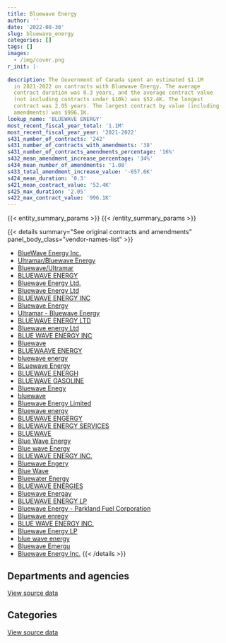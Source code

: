 ```yaml
---
title: Bluewave Energy
author: ''
date: '2022-08-30'
slug: bluewave_energy
categories: []
tags: []
images:
  - /img/cover.png
r_init: |-
  
description: The Government of Canada spent an estimated $1.1M
  in 2021-2022 on contracts with Bluewave Energy. The average
  contract duration was 0.3 years, and the average contract value
  (not including contracts under $10k) was $52.4K. The longest
  contract was 2.05 years. The largest contract by value (including
  amendments) was $996.1K.
lookup_name: 'BLUEWAVE ENERGY'
most_recent_fiscal_year_total: '1.1M'
most_recent_fiscal_year_year: '2021-2022'
s431_number_of_contracts: '242'
s431_number_of_contracts_with_amendments: '38'
s431_number_of_contracts_amendments_percentage: '16%'
s432_mean_amendment_increase_percentage: '34%'
s434_mean_number_of_amendments: '1.08'
s433_total_amendment_increase_value: '-657.6K'
s424_mean_duration: '0.3'
s421_mean_contract_value: '52.4K'
s425_max_duration: '2.05'
s422_max_contract_value: '996.1K'
---
```


<script src="/rmarkdown-libs/htmlwidgets/htmlwidgets.js"></script>
<link href="/rmarkdown-libs/datatables-css/datatables-crosstalk.css" rel="stylesheet" />
<script src="/rmarkdown-libs/datatables-binding/datatables.js"></script>
<script src="/rmarkdown-libs/jquery/jquery-3.6.0.min.js"></script>
<link href="/rmarkdown-libs/dt-core-bootstrap/css/dataTables.bootstrap.min.css" rel="stylesheet" />
<link href="/rmarkdown-libs/dt-core-bootstrap/css/dataTables.bootstrap.extra.css" rel="stylesheet" />
<script src="/rmarkdown-libs/dt-core-bootstrap/js/jquery.dataTables.min.js"></script>
<script src="/rmarkdown-libs/dt-core-bootstrap/js/dataTables.bootstrap.min.js"></script>
<link href="/rmarkdown-libs/crosstalk/css/crosstalk.min.css" rel="stylesheet" />
<script src="/rmarkdown-libs/crosstalk/js/crosstalk.min.js"></script>
<script src="/rmarkdown-libs/htmlwidgets/htmlwidgets.js"></script>
<link href="/rmarkdown-libs/datatables-css/datatables-crosstalk.css" rel="stylesheet" />
<script src="/rmarkdown-libs/datatables-binding/datatables.js"></script>
<script src="/rmarkdown-libs/jquery/jquery-3.6.0.min.js"></script>
<link href="/rmarkdown-libs/dt-core-bootstrap/css/dataTables.bootstrap.min.css" rel="stylesheet" />
<link href="/rmarkdown-libs/dt-core-bootstrap/css/dataTables.bootstrap.extra.css" rel="stylesheet" />
<script src="/rmarkdown-libs/dt-core-bootstrap/js/jquery.dataTables.min.js"></script>
<script src="/rmarkdown-libs/dt-core-bootstrap/js/dataTables.bootstrap.min.js"></script>
<link href="/rmarkdown-libs/crosstalk/css/crosstalk.min.css" rel="stylesheet" />
<script src="/rmarkdown-libs/crosstalk/js/crosstalk.min.js"></script>

{{< entity_summary_params >}}
{{< /entity_summary_params >}}

{{< details summary="See original contracts and amendments" panel_body_class="vendor-names-list" >}}
- [BlueWave Energy Inc.](https://search.open.canada.ca/en/ct/?sort=contract_value_f%20desc&page=1&search_text=%22BlueWave%20Energy%20Inc.%22)
- [Ultramar/Bluewave Energy](https://search.open.canada.ca/en/ct/?sort=contract_value_f%20desc&page=1&search_text=%22Ultramar%2fBluewave%20Energy%22)
- [Bluewave/Ultramar](https://search.open.canada.ca/en/ct/?sort=contract_value_f%20desc&page=1&search_text=%22Bluewave%2fUltramar%22)
- [BLUEWAVE ENERGY](https://search.open.canada.ca/en/ct/?sort=contract_value_f%20desc&page=1&search_text=%22BLUEWAVE%20ENERGY%22)
- [Bluewave Energy Ltd.](https://search.open.canada.ca/en/ct/?sort=contract_value_f%20desc&page=1&search_text=%22Bluewave%20Energy%20Ltd.%22)
- [Bluewave Energy Ltd](https://search.open.canada.ca/en/ct/?sort=contract_value_f%20desc&page=1&search_text=%22Bluewave%20Energy%20Ltd%22)
- [BLUEWAVE ENERGY INC](https://search.open.canada.ca/en/ct/?sort=contract_value_f%20desc&page=1&search_text=%22BLUEWAVE%20ENERGY%20INC%22)
- [Bluewave Energy](https://search.open.canada.ca/en/ct/?sort=contract_value_f%20desc&page=1&search_text=%22Bluewave%20Energy%22)
- [Ultramar - Bluewave Energy](https://search.open.canada.ca/en/ct/?sort=contract_value_f%20desc&page=1&search_text=%22Ultramar%20-%20Bluewave%20Energy%22)
- [BLUEWAVE ENERGY LTD](https://search.open.canada.ca/en/ct/?sort=contract_value_f%20desc&page=1&search_text=%22BLUEWAVE%20ENERGY%20LTD%22)
- [Bluewave energy Ltd](https://search.open.canada.ca/en/ct/?sort=contract_value_f%20desc&page=1&search_text=%22Bluewave%20energy%20Ltd%22)
- [BLUE WAVE ENERGY INC](https://search.open.canada.ca/en/ct/?sort=contract_value_f%20desc&page=1&search_text=%22BLUE%20WAVE%20ENERGY%20INC%22)
- [Bluewave](https://search.open.canada.ca/en/ct/?sort=contract_value_f%20desc&page=1&search_text=%22Bluewave%22)
- [BLUEWAAVE ENERGY](https://search.open.canada.ca/en/ct/?sort=contract_value_f%20desc&page=1&search_text=%22BLUEWAAVE%20ENERGY%22)
- [bluewave energy](https://search.open.canada.ca/en/ct/?sort=contract_value_f%20desc&page=1&search_text=%22bluewave%20energy%22)
- [BLuewave Energy](https://search.open.canada.ca/en/ct/?sort=contract_value_f%20desc&page=1&search_text=%22BLuewave%20Energy%22)
- [BLUEWAVE ENERGH](https://search.open.canada.ca/en/ct/?sort=contract_value_f%20desc&page=1&search_text=%22BLUEWAVE%20ENERGH%22)
- [BLUEWAVE GASOLINE](https://search.open.canada.ca/en/ct/?sort=contract_value_f%20desc&page=1&search_text=%22BLUEWAVE%20GASOLINE%22)
- [Bluewave Enegy](https://search.open.canada.ca/en/ct/?sort=contract_value_f%20desc&page=1&search_text=%22Bluewave%20Enegy%22)
- [bluewave](https://search.open.canada.ca/en/ct/?sort=contract_value_f%20desc&page=1&search_text=%22bluewave%22)
- [Bluewave Energy Limited](https://search.open.canada.ca/en/ct/?sort=contract_value_f%20desc&page=1&search_text=%22Bluewave%20Energy%20Limited%22)
- [Bluewave energy](https://search.open.canada.ca/en/ct/?sort=contract_value_f%20desc&page=1&search_text=%22Bluewave%20energy%22)
- [BLUEWAVE ENGERGY](https://search.open.canada.ca/en/ct/?sort=contract_value_f%20desc&page=1&search_text=%22BLUEWAVE%20ENGERGY%22)
- [BLUEWAVE ENERGY SERVICES](https://search.open.canada.ca/en/ct/?sort=contract_value_f%20desc&page=1&search_text=%22BLUEWAVE%20ENERGY%20SERVICES%22)
- [BLUEWAVE](https://search.open.canada.ca/en/ct/?sort=contract_value_f%20desc&page=1&search_text=%22BLUEWAVE%22)
- [Blue Wave Energy](https://search.open.canada.ca/en/ct/?sort=contract_value_f%20desc&page=1&search_text=%22Blue%20Wave%20Energy%22)
- [Blue wave Energy](https://search.open.canada.ca/en/ct/?sort=contract_value_f%20desc&page=1&search_text=%22Blue%20wave%20Energy%22)
- [BLUEWAVE ENERGY INC.](https://search.open.canada.ca/en/ct/?sort=contract_value_f%20desc&page=1&search_text=%22BLUEWAVE%20ENERGY%20INC.%22)
- [Bluewave Engery](https://search.open.canada.ca/en/ct/?sort=contract_value_f%20desc&page=1&search_text=%22Bluewave%20Engery%22)
- [Blue Wave](https://search.open.canada.ca/en/ct/?sort=contract_value_f%20desc&page=1&search_text=%22Blue%20Wave%22)
- [Bluewater Energy](https://search.open.canada.ca/en/ct/?sort=contract_value_f%20desc&page=1&search_text=%22Bluewater%20Energy%22)
- [BLUEWAVE ENERGIES](https://search.open.canada.ca/en/ct/?sort=contract_value_f%20desc&page=1&search_text=%22BLUEWAVE%20ENERGIES%22)
- [Bluewave Energay](https://search.open.canada.ca/en/ct/?sort=contract_value_f%20desc&page=1&search_text=%22Bluewave%20Energay%22)
- [BLUEWAVE ENERGY LP](https://search.open.canada.ca/en/ct/?sort=contract_value_f%20desc&page=1&search_text=%22BLUEWAVE%20ENERGY%20LP%22)
- [Bluewave Energy - Parkland Fuel Corporation](https://search.open.canada.ca/en/ct/?sort=contract_value_f%20desc&page=1&search_text=%22Bluewave%20Energy%20-%20Parkland%20Fuel%20Corporation%22)
- [Bluewave enregy](https://search.open.canada.ca/en/ct/?sort=contract_value_f%20desc&page=1&search_text=%22Bluewave%20enregy%22)
- [BLUE WAVE ENERGY INC.](https://search.open.canada.ca/en/ct/?sort=contract_value_f%20desc&page=1&search_text=%22BLUE%20WAVE%20ENERGY%20INC.%22)
- [Bluewave Energy LP](https://search.open.canada.ca/en/ct/?sort=contract_value_f%20desc&page=1&search_text=%22Bluewave%20Energy%20LP%22)
- [blue wave energy](https://search.open.canada.ca/en/ct/?sort=contract_value_f%20desc&page=1&search_text=%22blue%20wave%20energy%22)
- [Bluewave Emergu](https://search.open.canada.ca/en/ct/?sort=contract_value_f%20desc&page=1&search_text=%22Bluewave%20Emergu%22)
- [Bluewave Energy Inc.](https://search.open.canada.ca/en/ct/?sort=contract_value_f%20desc&page=1&search_text=%22Bluewave%20Energy%20Inc.%22)
{{< /details >}}

## Departments and agencies

<div id="htmlwidget-1" style="width:100%;height:auto;" class="datatables html-widget"></div>
<script type="application/json" data-for="htmlwidget-1">{"x":{"style":"bootstrap","filter":"none","vertical":false,"data":[["<a href=\"/departments/aafc-aac/\">Agriculture and Agri-Food Canada<\/a>","<a href=\"/departments/csc-scc/\">Correctional Service of Canada<\/a>","<a href=\"/departments/dfo-mpo/\">Fisheries and Oceans Canada<\/a>","<a href=\"/departments/dnd-mdn/\">National Defence<\/a>","<a href=\"/departments/nrc-cnrc/\">National Research Council Canada<\/a>","<a href=\"/departments/rcmp-grc/\">Royal Canadian Mounted Police<\/a>"],[94474.97,165784.5,42220.54,1758019.08,null,414888.11],[19366.03,159285,24205.42,1916617,null,220068.68],[null,null,null,null,null,62806.42],[111562.98,326423.01,null,239813.03,11300,431760.71]],"container":"<table class=\"table table-striped table-hover row-border order-column display\">\n  <thead>\n    <tr>\n      <th>Department<\/th>\n      <th>2018-2019<\/th>\n      <th>2019-2020<\/th>\n      <th>2020-2021<\/th>\n      <th>2021-2022<\/th>\n    <\/tr>\n  <\/thead>\n<\/table>","options":{"order":[[4,"desc"]],"pageLength":10,"autoWidth":true,"columnDefs":[{"targets":1,"render":"function(data, type, row, meta) {\n    return type !== 'display' ? data : DTWidget.formatCurrency(data, \"$\", 2, 3, \",\", \".\", true, null);\n  }"},{"targets":2,"render":"function(data, type, row, meta) {\n    return type !== 'display' ? data : DTWidget.formatCurrency(data, \"$\", 2, 3, \",\", \".\", true, null);\n  }"},{"targets":3,"render":"function(data, type, row, meta) {\n    return type !== 'display' ? data : DTWidget.formatCurrency(data, \"$\", 2, 3, \",\", \".\", true, null);\n  }"},{"targets":4,"render":"function(data, type, row, meta) {\n    return type !== 'display' ? data : DTWidget.formatCurrency(data, \"$\", 2, 3, \",\", \".\", true, null);\n  }"},{"width":"16%","targets":[1,2,3,4]},{"className":"dt-right","targets":[1,2,3,4]}],"orderClasses":false}},"evals":["options.columnDefs.0.render","options.columnDefs.1.render","options.columnDefs.2.render","options.columnDefs.3.render"],"jsHooks":[]}</script>
<p class="text-right">
<a href="https://github.com/GoC-Spending/contracts-data/tree/main/data/out/vendors/bluewave_energy/summary_by_fiscal_year_by_department.csv" class="source-data-link btn btn-link">View source data</a>
</p>

## Categories

<div id="htmlwidget-2" style="width:100%;height:auto;" class="datatables html-widget"></div>
<script type="application/json" data-for="htmlwidget-2">{"x":{"style":"bootstrap","filter":"none","vertical":false,"data":[["<a href=\"/categories/defence/\">Defence<\/a>","<a href=\"/categories/transportation_and_logistics/\">Transportation and logistics<\/a>"],[1758019.08,717368.12],[1916617,422925.13],[null,62806.42],[239813.03,881046.7]],"container":"<table class=\"table table-striped table-hover row-border order-column display\">\n  <thead>\n    <tr>\n      <th>Category<\/th>\n      <th>2018-2019<\/th>\n      <th>2019-2020<\/th>\n      <th>2020-2021<\/th>\n      <th>2021-2022<\/th>\n    <\/tr>\n  <\/thead>\n<\/table>","options":{"order":[[4,"desc"]],"dom":"t","pageLength":30,"autoWidth":true,"columnDefs":[{"targets":1,"render":"function(data, type, row, meta) {\n    return type !== 'display' ? data : DTWidget.formatCurrency(data, \"$\", 2, 3, \",\", \".\", true, null);\n  }"},{"targets":2,"render":"function(data, type, row, meta) {\n    return type !== 'display' ? data : DTWidget.formatCurrency(data, \"$\", 2, 3, \",\", \".\", true, null);\n  }"},{"targets":3,"render":"function(data, type, row, meta) {\n    return type !== 'display' ? data : DTWidget.formatCurrency(data, \"$\", 2, 3, \",\", \".\", true, null);\n  }"},{"targets":4,"render":"function(data, type, row, meta) {\n    return type !== 'display' ? data : DTWidget.formatCurrency(data, \"$\", 2, 3, \",\", \".\", true, null);\n  }"},{"width":"16%","targets":[1,2,3,4]},{"className":"dt-right","targets":[1,2,3,4]}],"orderClasses":false,"lengthMenu":[10,25,30,50,100]}},"evals":["options.columnDefs.0.render","options.columnDefs.1.render","options.columnDefs.2.render","options.columnDefs.3.render"],"jsHooks":[]}</script>
<p class="text-right">
<a href="https://github.com/GoC-Spending/contracts-data/tree/main/data/out/vendors/bluewave_energy/summary_by_fiscal_year_by_category.csv" class="source-data-link btn btn-link">View source data</a>
</p>
